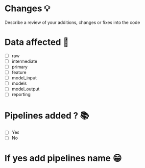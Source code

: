 # Changes 💡
Describe a review of your additions, changes or fixes into the code
# Data affected 🤔
- [ ] raw
- [ ] intermediate
- [ ] primary
- [ ] feature
- [ ] model_input
- [ ] models
- [ ] model_output
- [ ] reporting
# Pipelines added ? 📚
- [ ] Yes
- [ ] No
# If yes add pipelines name 😁
